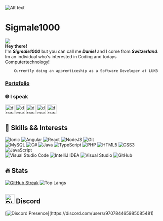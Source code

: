 
![Alt text](https://mir-s3-cdn-cf.behance.net/project_modules/max_1200/79731568097599.5b50bca477735.jpg)
# Sigmale1000
![](https://komarev.com/ghpvc/?username=Sigmale1000&color=blue) <br>
**Hey there!** <br>
I'm ***Sigmale1000*** but you can call me ***Daniel*** and I come from ***Switzerland***. <br>
Im an individual who's interested in Coding and todays Computertechnology!

        Currently doing an apprenticeship as a Software Developer at LUKB   
### [Portofolio](https://sigmale.dev/)
### 🌐 I speak
<img src="https://cdn-icons-png.flaticon.com/512/555/555582.png" alt="drawing" width="30"/>  <img src="https://cdn-icons-png.flaticon.com/512/4060/4060233.png" alt="drawing" width="30"/>  <img src="https://cdn-icons-png.flaticon.com/512/8617/8617292.png" alt="drawing" width="30"/>  <img src="https://cdn-icons-png.flaticon.com/512/3373/3373300.png" alt="drawing" width="30"/>  <img src="https://cdn-icons-png.flaticon.com/512/3373/3373317.png" alt="drawing" width="30"/>
## 🚀 Skills && Interests
![Ionic](https://img.shields.io/badge/Ionic-%233880FF.svg?style=for-the-badge&logo=Ionic&logoColor=white)
![Angular](https://img.shields.io/badge/angular-%23DD0031.svg?style=for-the-badge&logo=angular&logoColor=white)
![React](https://img.shields.io/badge/react-%2320232a.svg?style=for-the-badge&logo=react&logoColor=%2361DAFB)
![NodeJS](https://img.shields.io/badge/node.js-6DA55F?style=for-the-badge&logo=node.js&logoColor=white)
![Git](https://img.shields.io/badge/git-%23F05033.svg?style=for-the-badge&logo=git&logoColor=white)<br>
![MySQL](https://img.shields.io/badge/mysql-%2300f.svg?style=for-the-badge&logo=mysql&logoColor=white)
![C#](https://img.shields.io/badge/c%23-%23239120.svg?style=for-the-badge&logo=c-sharp&logoColor=white)
![Java](https://img.shields.io/badge/java-%23ED8B00.svg?style=for-the-badge&logo=java&logoColor=white)
![TypeScript](https://img.shields.io/badge/typescript-%23007ACC.svg?style=for-the-badge&logo=typescript&logoColor=white)
![PHP](https://img.shields.io/badge/php-%23777BB4.svg?style=for-the-badge&logo=php&logoColor=white)
![HTML5](https://img.shields.io/badge/html5-%23E34F26.svg?style=for-the-badge&logo=html5&logoColor=white)
![CSS3](https://img.shields.io/badge/css3-%231572B6.svg?style=for-the-badge&logo=css3&logoColor=white)
![JavaScript](https://img.shields.io/badge/javascript-%23323330.svg?style=for-the-badge&logo=javascript&logoColor=%23F7DF1E)<br>
![Visual Studio Code](https://img.shields.io/badge/Visual%20Studio%20Code-0078d7.svg?style=for-the-badge&logo=visual-studio-code&logoColor=white)
![IntelliJ IDEA](https://img.shields.io/badge/IntelliJIDEA-000000.svg?style=for-the-badge&logo=intellij-idea&logoColor=white)
![Visual Studio](https://img.shields.io/badge/Visual%20Studio-5C2D91.svg?style=for-the-badge&logo=visual-studio&logoColor=white)
![GitHub](https://img.shields.io/badge/github-%23121011.svg?style=for-the-badge&logo=github&logoColor=white)

## 🔥 Stats
[![GitHub Streak](https://streak-stats.demolab.com/?user=Sigmale1000&theme=dark)](https://git.io/streak-stats)
![Top Langs](https://github-readme-stats.vercel.app/api/top-langs/?username=Sigmale1000&layout=compact&theme=dark)
## <img src="https://assets-global.website-files.com/6257adef93867e50d84d30e2/636e0a6a49cf127bf92de1e2_icon_clyde_blurple_RGB.png" alt="Discord Icon" width="30"/>  Discord
[![Discord Presence](https://lanyard-profile-readme.vercel.app/api/970784465985085481?theme=dark&bg=black&animated=true&hideDiscrim=true&borderRadius=30px&idleMessage=Probably%20doing%20something%20else...)](https://discord.com/users/970784465985085481)

